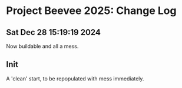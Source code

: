 # Project Beevee 2025: Change Log

## Sat Dec 28 15:19:19 2024
Now buildable and all a mess.

## Init
A 'clean' start, to be repopulated with mess immediately.

